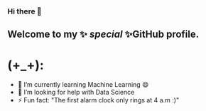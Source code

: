 ### Hi there 👋

## Welcome to my ✨ _special_ ✨GitHub profile.

# (+_+):

- 🌱 I’m currently learning Machine Learning 😄
- 🤔 I’m looking for help with Data Science
- ⚡ Fun fact: "The first alarm clock only rings at 4 a.m :)"

